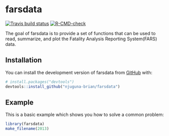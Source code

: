 
<!-- README.md is generated from README.Rmd. Please edit that file -->

# farsdata

<!-- badges: start -->

[![Travis build
status](https://travis-ci.com/njuguna-brian/farsdata.svg?branch=main)](https://travis-ci.com/njuguna-brian/farsdata)
[![R-CMD-check](https://github.com/njuguna-brian/farsdata/actions/workflows/R-CMD-check.yaml/badge.svg)](https://github.com/njuguna-brian/farsdata/actions/workflows/R-CMD-check.yaml)
<!-- badges: end -->

The goal of farsdata is to provide a set of functions that can be used to read, summarize, and plot the Fatality Analysis Reporting System(FARS) data.

## Installation

You can install the development version of farsdata from
[GitHub](https://github.com/) with:

``` r
# install.packages("devtools")
devtools::install_github("njuguna-brian/farsdata")
```

## Example

This is a basic example which shows you how to solve a common problem:

``` r
library(farsdata)
make_filename(2013)
```
